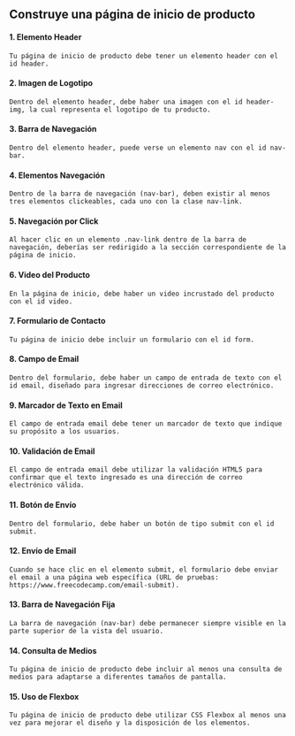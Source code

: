 ## Construye una página de inicio de producto

#### 1. Elemento Header

    Tu página de inicio de producto debe tener un elemento header con el id header.

#### 2. Imagen de Logotipo

    Dentro del elemento header, debe haber una imagen con el id header-img, la cual representa el logotipo de tu producto.

#### 3. Barra de Navegación

    Dentro del elemento header, puede verse un elemento nav con el id nav-bar.

#### 4. Elementos Navegación

    Dentro de la barra de navegación (nav-bar), deben existir al menos tres elementos clickeables, cada uno con la clase nav-link.

#### 5. Navegación por Click

    Al hacer clic en un elemento .nav-link dentro de la barra de navegación, deberías ser redirigido a la sección correspondiente de la página de inicio.

#### 6. Video del Producto

    En la página de inicio, debe haber un video incrustado del producto con el id video.

#### 7. Formulario de Contacto

    Tu página de inicio debe incluir un formulario con el id form.

#### 8. Campo de Email

    Dentro del formulario, debe haber un campo de entrada de texto con el id email, diseñado para ingresar direcciones de correo electrónico.

#### 9. Marcador de Texto en Email

    El campo de entrada email debe tener un marcador de texto que indique su propósito a los usuarios.

#### 10. Validación de Email

    El campo de entrada email debe utilizar la validación HTML5 para confirmar que el texto ingresado es una dirección de correo electrónico válida.

#### 11. Botón de Envío

    Dentro del formulario, debe haber un botón de tipo submit con el id submit.

#### 12. Envío de Email

    Cuando se hace clic en el elemento submit, el formulario debe enviar el email a una página web específica (URL de pruebas: https://www.freecodecamp.com/email-submit).

#### 13. Barra de Navegación Fija

    La barra de navegación (nav-bar) debe permanecer siempre visible en la parte superior de la vista del usuario.

#### 14. Consulta de Medios

    Tu página de inicio de producto debe incluir al menos una consulta de medios para adaptarse a diferentes tamaños de pantalla.

#### 15. Uso de Flexbox

    Tu página de inicio de producto debe utilizar CSS Flexbox al menos una vez para mejorar el diseño y la disposición de los elementos.

